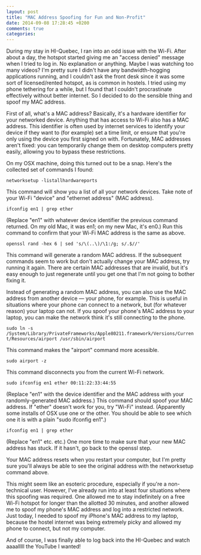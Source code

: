 ```yaml
---
layout: post
title: "MAC Address Spoofing for Fun and Non-Profit"
date: 2014-09-08 17:28:45 +0200
comments: true
categories: 
---
```

During my stay in HI-Quebec, I ran into an odd issue with the Wi-Fi. After about a day, the hotspot started giving me an "access denied" message when I tried to log in. No explanation or anything. Maybe I was watching too many videos? I'm pretty sure I didn't have any bandwidth-hogging applications running, and I couldn't ask the front desk since it was some sort of licensed/rented hotspot, as is common in hostels. I tried using my phone tethering for a while, but I found that I couldn't procrastinate effectively without better internet. So I decided to do the sensible thing and spoof my MAC address.

First of all, what's a MAC address? Basically, it's a hardware identifier for your networked device. Anything that has access to Wi-Fi also has a MAC address. This identifier is often used by internet services to identify your device if they want to (for example) set a time limit, or ensure that you're only using the device you first signed on with. Fortunately, MAC addresses aren't fixed: you can temporarily change them on desktop computers pretty easily, allowing you to bypass these restrictions.

On my OSX machine, doing this turned out to be a snap. Here's the collected set of commands I found:

`networksetup -listallhardwareports`

This command will show you a list of all your network devices. Take note of your Wi-Fi "device" and "ethernet address" (MAC address).

`ifconfig en1 | grep ether`

(Replace "en1" with whatever device identifier the previous command returned. On my old Mac, it was en1; on my new Mac, it's en0.) Run this command to confirm that your Wi-Fi MAC address is the same as above.

`openssl rand -hex 6 | sed 's/\(..\)/\1:/g; s/.$//'`

This command will generate a random MAC address. If the subsequent commands seem to work but don't actually change your MAC address, try running it again. There are certain MAC addresses that are invalid, but it's easy enough to just regenerate until you get one that I'm not going to bother fixing it.

Instead of generating a random MAC address, you can also use the MAC address from another device — your phone, for example. This is useful in situations where your phone can connect to a network, but (for whatever reason) your laptop can not. If you spoof your phone's MAC address to your laptop, you can make the network think it's still connecting to the phone.

`sudo ln -s /System/Library/PrivateFrameworks/Apple80211.framework/Versions/Current/Resources/airport /usr/sbin/airport`

This command makes the "airport" command more acessible.

`sudo airport -z`

This command disconnects you from the current Wi-Fi network.

`sudo ifconfig en1 ether 00:11:22:33:44:55`

(Replace "en1" with the device identifier and the MAC address with your randomly-generated MAC address.) This command should spoof your MAC address. If "ether" doesn't work for you, try "Wi-Fi" instead. (Apparently some installs of OSX use one or the other. You should be able to see which one it is with a plain "sudo ifconfig en1".)

`ifconfig en1 | grep ether`

(Replace "en1" etc. etc.) One more time to make sure that your new MAC address has stuck. If it hasn't, go back to the openssl step.

Your MAC address resets when you restart your computer, but I'm pretty sure you'll always be able to see the original address with the networksetup command above.

This might seem like an esoteric procedure, especially if you're a non-technical user. However, I've already run into at least four situations where this spoofing was required. One allowed me to stay indefinitely on a free Wi-Fi hotspot for longer than the allotted 30 minutes, and another allowed me to spoof my phone's MAC address and log into a restricted network. Just today, I needed to spoof my iPhone's MAC address to my laptop, because the hostel internet was being extremely picky and allowed my phone to connect, but not my computer.

And of course, I was finally able to log back into the HI-Quebec and watch aaaalllll the YouTube I wanted!